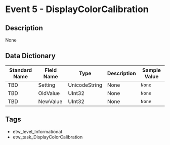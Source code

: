 # Event 5 - DisplayColorCalibration

## Description
None

## Data Dictionary
|Standard Name|Field Name|Type|Description|Sample Value|
|---|---|---|---|---|
|TBD|Setting|UnicodeString|None|`None`|
|TBD|OldValue|UInt32|None|`None`|
|TBD|NewValue|UInt32|None|`None`|

## Tags
* etw_level_Informational
* etw_task_DisplayColorCalibration